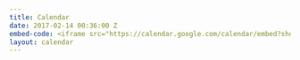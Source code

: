 ```yaml
---
title: Calendar
date: 2017-02-14 00:36:00 Z
embed-code: <iframe src="https://calendar.google.com/calendar/embed?showTitle=0&amp;showCalendars=0&amp;mode=AGENDA&amp;height=600&amp;wkst=1&amp;bgcolor=%f4f7f9&amp;src=sahadeva.com_7idn2pv3j949hcbvmk8g66uimc%40group.calendar.google.com&amp;color=%2323164E&amp;ctz=America%2FLos_Angeles"></iframe>
layout: calendar
---
```


